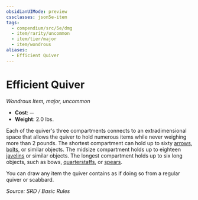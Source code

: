```yaml
---
obsidianUIMode: preview
cssclasses: json5e-item
tags:
  - compendium/src/5e/dmg
  - item/rarity/uncommon
  - item/tier/major
  - item/wondrous
aliases:
  - Efficient Quiver
---
```

# Efficient Quiver
*Wondrous Item, major, uncommon*  

- **Cost**: ⏤
- **Weight**: 2.0 lbs.

Each of the quiver's three compartments connects to an extradimensional space that allows the quiver to hold numerous items while never weighing more than 2 pounds. The shortest compartment can hold up to sixty [arrows](compendium/items/arrow.md), [bolts](compendium/items/crossbow-bolt.md), or similar objects. The midsize compartment holds up to eighteen [javelins](compendium/items/javelin.md) or similar objects. The longest compartment holds up to six long objects, such as bows, [quarterstaffs](compendium/items/quarterstaff.md), or [spears](compendium/items/spear.md).

You can draw any item the quiver contains as if doing so from a regular quiver or scabbard.

*Source: SRD / Basic Rules*